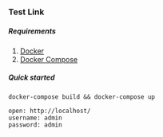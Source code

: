 ### Test Link

##### Requirements

1) [Docker](https://www.docker.com/)
2) [Docker Compose](https://docs.docker.com/compose/)

##### Quick started

```console 
docker-compose build && docker-compose up
```
```
open: http://localhost/
username: admin
password: admin
```
